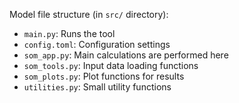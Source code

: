 Model file structure (in ```src/``` directory):

- ```main.py```: Runs the tool
- ```config.toml```: Configuration settings
- ```som_app.py```: Main calculations are performed here
- ```som_tools.py```: Input data loading functions
- ```som_plots.py```: Plot functions for results
- ```utilities.py```: Small utility functions

